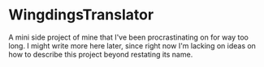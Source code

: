 # WingdingsTranslator

A mini side project of mine that I've been procrastinating on for way too long.
I might write more here later, since right now I'm lacking on ideas on how to describe this project beyond restating its name.
